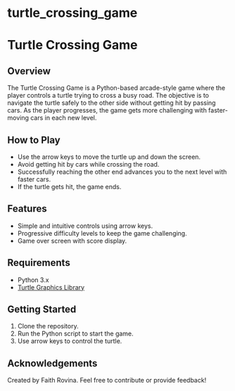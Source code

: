 # turtle_crossing_game

# Turtle Crossing Game

## Overview

The Turtle Crossing Game is a Python-based arcade-style game where the player controls a turtle trying to cross a busy road. The objective is to navigate the turtle safely to the other side without getting hit by passing cars. As the player progresses, the game gets more challenging with faster-moving cars in each new level.

## How to Play

- Use the arrow keys to move the turtle up and down the screen.
- Avoid getting hit by cars while crossing the road.
- Successfully reaching the other end advances you to the next level with faster cars.
- If the turtle gets hit, the game ends.

## Features

- Simple and intuitive controls using arrow keys.
- Progressive difficulty levels to keep the game challenging.
- Game over screen with score display.

## Requirements

- Python 3.x
- [Turtle Graphics Library](https://docs.python.org/3/library/turtle.html)

## Getting Started

1. Clone the repository.
2. Run the Python script to start the game.
3. Use arrow keys to control the turtle.

## Acknowledgements
Created by Faith Rovina. Feel free to contribute or provide feedback!


